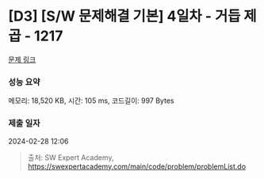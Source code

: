 # [D3] [S/W 문제해결 기본] 4일차 - 거듭 제곱 - 1217 

[문제 링크](https://swexpertacademy.com/main/code/problem/problemDetail.do?contestProbId=AV14dUIaAAUCFAYD) 

### 성능 요약

메모리: 18,520 KB, 시간: 105 ms, 코드길이: 997 Bytes

### 제출 일자

2024-02-28 12:06



> 출처: SW Expert Academy, https://swexpertacademy.com/main/code/problem/problemList.do